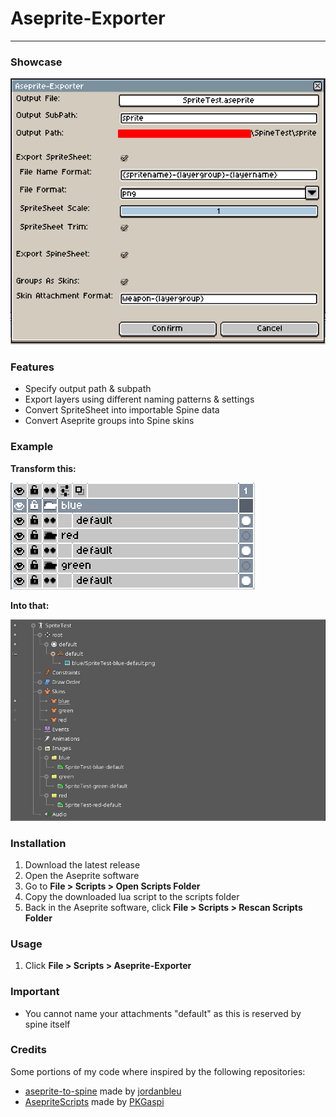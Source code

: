 # Aseprite-Exporter
---
### Showcase
![showcase](showcase-v1.1.png)

### Features
- Specify output path & subpath
- Export layers using different naming patterns & settings
- Convert SpriteSheet into importable Spine data
- Convert Aseprite groups into Spine skins 

### Example
**Transform this:**

![aseprite-example](aseprite-example.png)

**Into that:**

![spine-example](spine-example.png)

### Installation
1. Download the latest release
2. Open the Aseprite software
3. Go to **File > Scripts > Open Scripts Folder**
4. Copy the downloaded lua script to the scripts folder
5. Back in the Aseprite software, click **File > Scripts > Rescan Scripts Folder**

### Usage
1. Click **File > Scripts > Aseprite-Exporter**

### Important
- You cannot name your attachments "default" as this is reserved by spine itself

### Credits
Some portions of my code where inspired by the following repositories:
- [aseprite-to-spine](https://github.com/jordanbleu/aseprite-to-spine) made by [jordanbleu](https://github.com/jordanbleu)
- [AsepriteScripts](https://github.com/PKGaspi/AsepriteScripts) made by [PKGaspi](https://github.com/PKGaspi)
